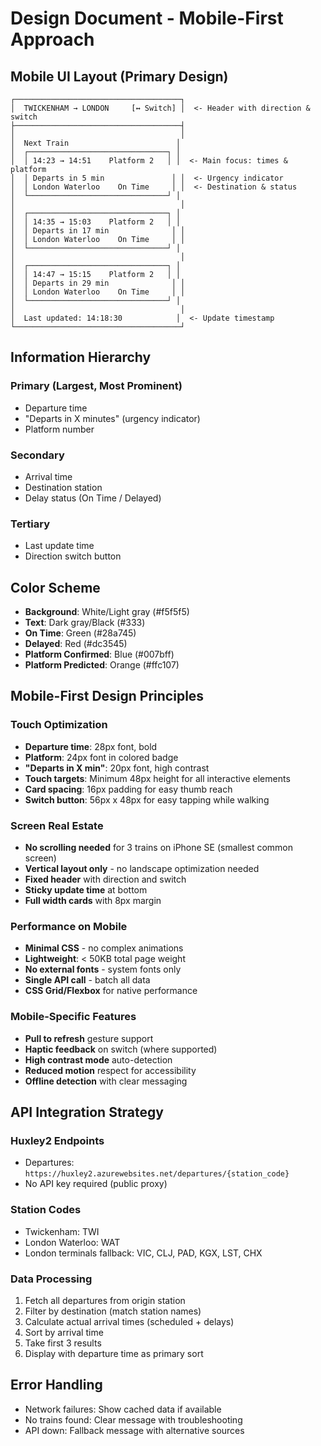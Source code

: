# Design Document - Mobile-First Approach

## Mobile UI Layout (Primary Design)

```
┌─────────────────────────────────────┐
│  TWICKENHAM → LONDON     [↔ Switch] │  <- Header with direction & switch
├─────────────────────────────────────┤
│                                     │
│  Next Train                        │
│  ┌───────────────────────────────┐ │
│  │ 14:23 → 14:51    Platform 2   │ │  <- Main focus: times & platform
│  │ Departs in 5 min               │ │  <- Urgency indicator
│  │ London Waterloo    On Time     │ │  <- Destination & status
│  └───────────────────────────────┘ │
│                                     │
│  ┌───────────────────────────────┐ │
│  │ 14:35 → 15:03    Platform 2   │ │
│  │ Departs in 17 min              │ │
│  │ London Waterloo    On Time     │ │
│  └───────────────────────────────┘ │
│                                     │
│  ┌───────────────────────────────┐ │
│  │ 14:47 → 15:15    Platform 2   │ │
│  │ Departs in 29 min              │ │
│  │ London Waterloo    On Time     │ │
│  └───────────────────────────────┘ │
│                                     │
│  Last updated: 14:18:30            │  <- Update timestamp
└─────────────────────────────────────┘
```

## Information Hierarchy

### Primary (Largest, Most Prominent)
- Departure time
- "Departs in X minutes" (urgency indicator)
- Platform number

### Secondary
- Arrival time
- Destination station
- Delay status (On Time / Delayed)

### Tertiary
- Last update time
- Direction switch button

## Color Scheme

- **Background**: White/Light gray (#f5f5f5)
- **Text**: Dark gray/Black (#333)
- **On Time**: Green (#28a745)
- **Delayed**: Red (#dc3545)
- **Platform Confirmed**: Blue (#007bff)
- **Platform Predicted**: Orange (#ffc107)

## Mobile-First Design Principles

### Touch Optimization
- **Departure time**: 28px font, bold
- **Platform**: 24px font in colored badge
- **"Departs in X min"**: 20px font, high contrast
- **Touch targets**: Minimum 48px height for all interactive elements
- **Card spacing**: 16px padding for easy thumb reach
- **Switch button**: 56px x 48px for easy tapping while walking

### Screen Real Estate
- **No scrolling needed** for 3 trains on iPhone SE (smallest common screen)
- **Vertical layout only** - no landscape optimization needed
- **Fixed header** with direction and switch
- **Sticky update time** at bottom
- **Full width cards** with 8px margin

### Performance on Mobile
- **Minimal CSS** - no complex animations
- **Lightweight**: < 50KB total page weight
- **No external fonts** - system fonts only
- **Single API call** - batch all data
- **CSS Grid/Flexbox** for native performance

### Mobile-Specific Features
- **Pull to refresh** gesture support
- **Haptic feedback** on switch (where supported)
- **High contrast mode** auto-detection
- **Reduced motion** respect for accessibility
- **Offline detection** with clear messaging

## API Integration Strategy

### Huxley2 Endpoints
- Departures: `https://huxley2.azurewebsites.net/departures/{station_code}`
- No API key required (public proxy)

### Station Codes
- Twickenham: TWI
- London Waterloo: WAT
- London terminals fallback: VIC, CLJ, PAD, KGX, LST, CHX

### Data Processing
1. Fetch all departures from origin station
2. Filter by destination (match station names)
3. Calculate actual arrival times (scheduled + delays)
4. Sort by arrival time
5. Take first 3 results
6. Display with departure time as primary sort

## Error Handling

- Network failures: Show cached data if available
- No trains found: Clear message with troubleshooting
- API down: Fallback message with alternative sources